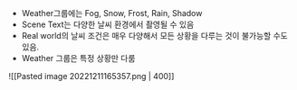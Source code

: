 - Weather그룹에는 Fog, Snow, Frost, Rain, Shadow
- Scene Text는 다양한 날씨 환경에서 촬영될 수 있음
- Real world의 날씨 조건은 매우 다양해서 모든 상황을 다루는 것이 불가능할 수도 있음.
- Weather 그룹은 특정 상황만 다룸

![[Pasted image 20221211165357.png | 400]]
